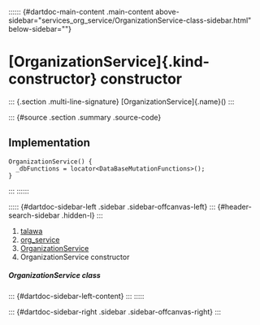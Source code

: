 :::::: {#dartdoc-main-content .main-content above-sidebar="services_org_service/OrganizationService-class-sidebar.html" below-sidebar=""}
<div>

# [OrganizationService]{.kind-constructor} constructor

</div>

::: {.section .multi-line-signature}
[OrganizationService]{.name}()
:::

::: {#source .section .summary .source-code}
## Implementation

``` language-dart
OrganizationService() {
  _dbFunctions = locator<DataBaseMutationFunctions>();
}
```
:::
::::::

::::: {#dartdoc-sidebar-left .sidebar .sidebar-offcanvas-left}
::: {#header-search-sidebar .hidden-l}
:::

1.  [talawa](../../index.html)
2.  [org_service](../../services_org_service/)
3.  [OrganizationService](../../services_org_service/OrganizationService-class.html)
4.  OrganizationService constructor

##### OrganizationService class

::: {#dartdoc-sidebar-left-content}
:::
:::::

::: {#dartdoc-sidebar-right .sidebar .sidebar-offcanvas-right}
:::
